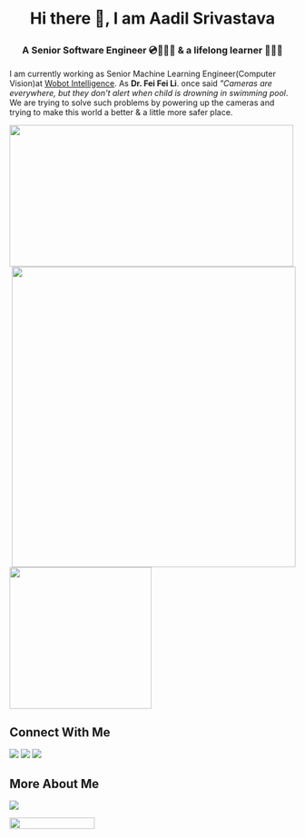 # <p align="center"> Hi there 👋, I am Aadil Srivastava </p>
</hr>

### <p align="center"> A Senior Software Engineer 💿🧑🏻‍🔧 & a lifelong learner 🧑🏻‍🏫 </p>

I am currently working as Senior Machine Learning Engineer(Computer Vision)at [Wobot Intelligence](https://wobot.ai/). As <b>Dr. Fei Fei Li</b>. once said <I>"Cameras are everywhere, but they don't alert when child is drowning in swimming pool</I>. We are trying to solve such problems by powering up the cameras and trying to make this world a better & a little more safer place.


<p>
    <img height=250 width = 500 src="https://github-readme-stats.vercel.app/api?username=aadil-srivastava01&show_icons=true&theme=midnight-purple">
   <img height = 530 width= 500 align = right src = "https://user-images.githubusercontent.com/13318820/174430661-0500bf1c-bce1-4ff0-b313-66547fd1d8c5.gif">

    
    
  
</p>
<img height=250 src="https://github-readme-stats.vercel.app/api/top-langs/?username=aadil-srivastava01&show_icons=true&theme=radical"/>

## Connect With Me

<a href="https://www.linkedin.com/in/aadil-srivastava-788442139/"><img src="https://img.icons8.com/fluent/48/000000/linkedin.png"/></a>
<a href="https://twitter.com/AadilSrivastava"><img src="https://img.icons8.com/fluent/48/000000/twitter.png"/></a>
<a href="mailto:aadil.srivastava01@gmail.com.com?subject=[GitHub]%20Source%20Han%20Sans"><img src="https://img.icons8.com/fluent/48/000000/gmail.png"/></a>



## More About Me

<a href="https://stackoverflow.com/users/8495644/aadil-srivastava?tab=summary"><img src="https://img.icons8.com/fluent/48/000000/stackoverflow.png"/></a>

<a href="https://community.wandb.ai/u/aadil/activity"><img src="https://aws1.discourse-cdn.com/business7/uploads/wandb/original/1X/ccd96d8b70fea76e45d6854233953022b71628c1.png" width="150" height="20" /></a>


